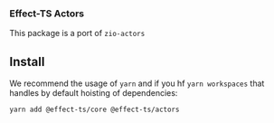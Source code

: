 ### Effect-TS Actors

This package is a port of `zio-actors`

## Install

We recommend the usage of `yarn` and if you hf `yarn workspaces` that handles by default hoisting of dependencies:

```sh
yarn add @effect-ts/core @effect-ts/actors
```
